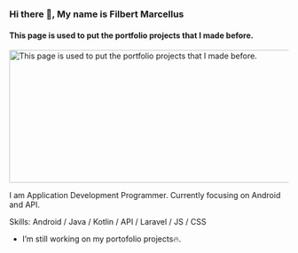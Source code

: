 ### Hi there 👋, My name is Filbert Marcellus
#### This page is used to put the portfolio projects that I made before.
<img src="https://drive.google.com/uc?id=1AXcENQF4Y2zenwGXnOQzNkwCmdso7x2V" alt="This page is used to put the portfolio projects that I made before." width="550px" height="240px">

I am Application Development Programmer. Currently focusing on Android and API.

Skills: Android / Java / Kotlin / API / Laravel / JS / CSS

- I’m still working on my portofolio projects🔥. 
